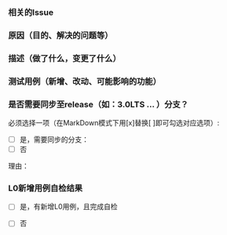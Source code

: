 ### 相关的Issue


### 原因（目的、解决的问题等）


### 描述（做了什么，变更了什么）


### 测试用例（新增、改动、可能影响的功能）


### 是否需要同步至release（如：3.0LTS ... ）分支？

必须选择一项（在MarkDown模式下用[x]替换[ ]即可勾选对应选项）:
- [ ] 是，需要同步的分支：
- [ ] 否

理由：

### L0新增用例自检结果
- [ ] 是，有新增L0用例，且完成自检
- [ ] 否


